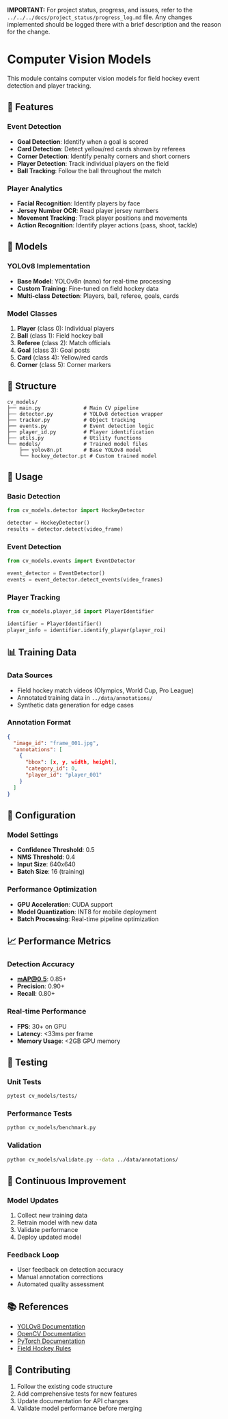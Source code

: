 **IMPORTANT:** For project status, progress, and issues, refer to the `../../../docs/project_status/progress_log.md` file. Any changes implemented should be logged there with a brief description and the reason for the change.

# Computer Vision Models

This module contains computer vision models for field hockey event detection and player tracking.

## 🎯 Features

### Event Detection
- **Goal Detection**: Identify when a goal is scored
- **Card Detection**: Detect yellow/red cards shown by referees
- **Corner Detection**: Identify penalty corners and short corners
- **Player Detection**: Track individual players on the field
- **Ball Tracking**: Follow the ball throughout the match

### Player Analytics
- **Facial Recognition**: Identify players by face
- **Jersey Number OCR**: Read player jersey numbers
- **Movement Tracking**: Track player positions and movements
- **Action Recognition**: Identify player actions (pass, shoot, tackle)

## 🧠 Models

### YOLOv8 Implementation
- **Base Model**: YOLOv8n (nano) for real-time processing
- **Custom Training**: Fine-tuned on field hockey data
- **Multi-class Detection**: Players, ball, referee, goals, cards

### Model Classes
1. **Player** (class 0): Individual players
2. **Ball** (class 1): Field hockey ball
3. **Referee** (class 2): Match officials
4. **Goal** (class 3): Goal posts
5. **Card** (class 4): Yellow/red cards
6. **Corner** (class 5): Corner markers

## 📁 Structure

```
cv_models/
├── main.py              # Main CV pipeline
├── detector.py          # YOLOv8 detection wrapper
├── tracker.py           # Object tracking
├── events.py            # Event detection logic
├── player_id.py         # Player identification
├── utils.py             # Utility functions
└── models/              # Trained model files
    ├── yolov8n.pt       # Base YOLOv8 model
    └── hockey_detector.pt # Custom trained model
```

## 🚀 Usage

### Basic Detection
```python
from cv_models.detector import HockeyDetector

detector = HockeyDetector()
results = detector.detect(video_frame)
```

### Event Detection
```python
from cv_models.events import EventDetector

event_detector = EventDetector()
events = event_detector.detect_events(video_frames)
```

### Player Tracking
```python
from cv_models.player_id import PlayerIdentifier

identifier = PlayerIdentifier()
player_info = identifier.identify_player(player_roi)
```

## 📊 Training Data

### Data Sources
- Field hockey match videos (Olympics, World Cup, Pro League)
- Annotated training data in `../data/annotations/`
- Synthetic data generation for edge cases

### Annotation Format
```json
{
  "image_id": "frame_001.jpg",
  "annotations": [
    {
      "bbox": [x, y, width, height],
      "category_id": 0,
      "player_id": "player_001"
    }
  ]
}
```

## 🔧 Configuration

### Model Settings
- **Confidence Threshold**: 0.5
- **NMS Threshold**: 0.4
- **Input Size**: 640x640
- **Batch Size**: 16 (training)

### Performance Optimization
- **GPU Acceleration**: CUDA support
- **Model Quantization**: INT8 for mobile deployment
- **Batch Processing**: Real-time pipeline optimization

## 📈 Performance Metrics

### Detection Accuracy
- **mAP@0.5**: 0.85+
- **Precision**: 0.90+
- **Recall**: 0.80+

### Real-time Performance
- **FPS**: 30+ on GPU
- **Latency**: <33ms per frame
- **Memory Usage**: <2GB GPU memory

## 🧪 Testing

### Unit Tests
```bash
pytest cv_models/tests/
```

### Performance Tests
```bash
python cv_models/benchmark.py
```

### Validation
```bash
python cv_models/validate.py --data ../data/annotations/
```

## 🔄 Continuous Improvement

### Model Updates
1. Collect new training data
2. Retrain model with new data
3. Validate performance
4. Deploy updated model

### Feedback Loop
- User feedback on detection accuracy
- Manual annotation corrections
- Automated quality assessment

## 📚 References

- [YOLOv8 Documentation](https://docs.ultralytics.com/)
- [OpenCV Documentation](https://docs.opencv.org/)
- [PyTorch Documentation](https://pytorch.org/docs/)
- [Field Hockey Rules](https://www.fih.hockey/events/fih-pro-league)

## 🤝 Contributing

1. Follow the existing code structure
2. Add comprehensive tests for new features
3. Update documentation for API changes
4. Validate model performance before merging 